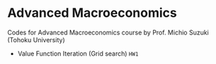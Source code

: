# Advanced Macroeconomics
Codes for Advanced Macroeconomics course by Prof. Michio Suzuki (Tohoku University)

- Value Function Iteration (Grid search) `HW1`

